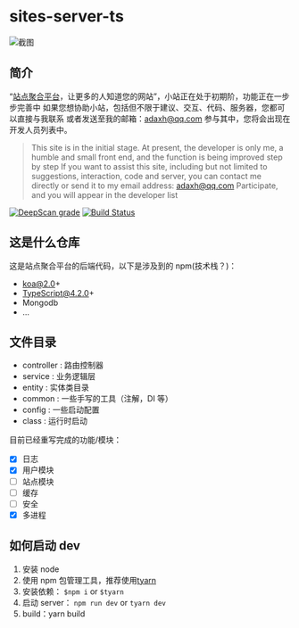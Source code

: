 # sites-server-ts

![截图](https://bucker-for-sae.oss-cn-hangzhou.aliyuncs.com/githubimg/QQ%E6%88%AA%E5%9B%BE20210407215111.jpg)

## 简介

“<a target="_blank" href="https://sites.link">站点聚合平台</a>，让更多的人知道您的网站”，小站正在处于初期阶，功能正在一步步完善中
如果您想协助小站，包括但不限于建议、交互、代码、服务器，您都可以直接与我联系
或者发送至我的邮箱：adaxh@qq.com
参与其中，您将会出现在开发人员列表中。

> This site is in the initial stage. At present, the developer is only me, a humble and small front end, and the function is being improved step by step
> If you want to assist this site, including but not limited to suggestions, interaction, code and server, you can contact me directly
> or send it to my email address: adaxh@qq.com
> Participate, and you will appear in the developer list

[![DeepScan grade](https://deepscan.io/api/teams/13594/projects/16596/branches/359188/badge/grade.svg?token=a1fa0980263b30233c0ddf1e9c3ed778290db2ee)](https://deepscan.io/dashboard#view=project&tid=13594&pid=16596&bid=359188)
[![Build Status](https://travis-ci.org/AdaXH/sites-server-ts.svg?branch=main)](https://travis-ci.org/AdaXH/sites-server-ts)

## 这是什么仓库

这是站点聚合平台的后端代码，以下是涉及到的 npm(技术栈？)：

- koa@2.0+
- TypeScript@4.2.0+
- Mongodb
- ...

## 文件目录

- controller : 路由控制器
- service : 业务逻辑层
- entity : 实体类目录
- common : 一些手写的工具（注解，DI 等）
- config : 一些启动配置
- class : 运行时启动

目前已经重写完成的功能/模块：

- [x] 日志
- [x] 用户模块
- [ ] 站点模块
- [ ] 缓存
- [ ] 安全
- [x] 多进程

## 如何启动 dev

1. 安装 node
2. 使用 npm 包管理工具，推荐使用<a href="https://www.npmjs.com/package/tyarn" target="_blank">tyarn</a>
3. 安装依赖： `$npm i` or `$tyarn`
4. 启动 server： `npm run dev` or `tyarn dev`
5. build：yarn build
